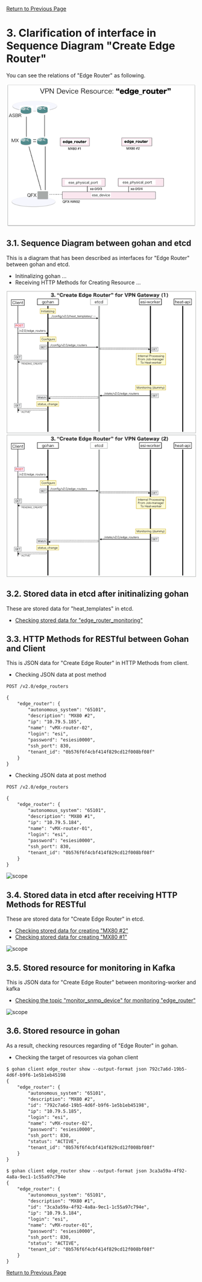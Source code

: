 [Return to Previous Page](00_vpn_gateway.md)

# 3. Clarification of interface in Sequence Diagram "Create Edge Router"
You can see the relations of "Edge Router" as following.

![Edge Router](resource/gohan_investigate_for_vpngw.004.png)

## 3.1. Sequence Diagram between gohan and etcd
This is a diagram that has been described as interfaces for "Edge Router" between gohan and etcd.

* Initinalizing gohan ...
* Receiving HTTP Methods for Creating Resource ...

![Create Edge Router1](diag/ESI_Sequence_Diagram_for_VPN_Gateway.004.png)
![Create Edge Router2](diag/ESI_Sequence_Diagram_for_VPN_Gateway.005.png)

## 3.2. Stored data in etcd after initinalizing gohan
These are stored data for "heat_templates" in etcd.

* [Checking stored data for "edge_router_monitoring"](../heat_template/edge_router_monitoring.md)


## 3.3. HTTP Methods for RESTful between Gohan and Client
This is JSON data for "Create Edge Router" in HTTP Methods from client.

* Checking JSON data at post method
```
POST /v2.0/edge_routers
```
```
{
    "edge_router": {
        "autonomous_system": "65101",
        "description": "MX80 #2",
        "ip": "10.79.5.185",
        "name": "vMX-router-02",
        "login": "esi",
        "password": "esiesi0000",
        "ssh_port": 830,
        "tenant_id": "0b576f6f4cbf414f829cd12f008bf08f"
    }
}
```
* Checking JSON data at post method
```
POST /v2.0/edge_routers
```
```
{
    "edge_router": {
        "autonomous_system": "65101",
        "description": "MX80 #1",
        "ip": "10.79.5.184",
        "name": "vMX-router-01",
        "login": "esi",
        "password": "esiesi0000",
        "ssh_port": 830,
        "tenant_id": "0b576f6f4cbf414f829cd12f008bf08f"
    }
}	
```
![scope](../images/esi_interface.004.png)


## 3.4. Stored data in etcd after receiving HTTP Methods for RESTful
These are stored data for "Create Edge Router" in etcd.

* [Checking stored data for creating "MX80 #2"](stored_in_etcd/CreateEdgeRouter_01.md)
* [Checking stored data for creating "MX80 #1"](stored_in_etcd/CreateEdgeRouter_02.md)

![scope](../images/esi_interface.005.png)


## 3.5. Stored resource for monitoring in Kafka
This is JSON data for "Create Edge Router" between monitoring-worker and kafka

* [Checking the topic "monitor_snmp_device" for monitoring "edge_router"](stored_in_kafka/CreateEdgeRouter_01.md)

![scope](../images/esi_interface.007.png)


## 3.6. Stored resource in gohan
As a result, checking resources regarding of "Edge Router" in gohan.

* Checking the target of resources via gohan client
```
$ gohan client edge_router show --output-format json 792c7a6d-19b5-4d6f-b9f6-1e5b1eb45198
{
    "edge_router": {
        "autonomous_system": "65101",
        "description": "MX80 #2",
        "id": "792c7a6d-19b5-4d6f-b9f6-1e5b1eb45198",
        "ip": "10.79.5.185",
        "login": "esi",
        "name": "vMX-router-02",
        "password": "esiesi0000",
        "ssh_port": 830,
        "status": "ACTIVE",
        "tenant_id": "0b576f6f4cbf414f829cd12f008bf08f"
    }
}
```
```
$ gohan client edge_router show --output-format json 3ca3a59a-4f92-4a8a-9ec1-1c55a97c794e
{
    "edge_router": {
        "autonomous_system": "65101",
        "description": "MX80 #1",
        "id": "3ca3a59a-4f92-4a8a-9ec1-1c55a97c794e",
        "ip": "10.79.5.184",
        "login": "esi",
        "name": "vMX-router-01",
        "password": "esiesi0000",
        "ssh_port": 830,
        "status": "ACTIVE",
        "tenant_id": "0b576f6f4cbf414f829cd12f008bf08f"
    }
}
```


[Return to Previous Page](00_vpn_gateway.md)
